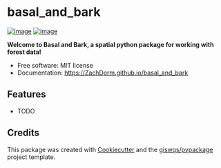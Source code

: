 # basal_and_bark


[![image](https://img.shields.io/pypi/v/basal_and_bark.svg)](https://pypi.python.org/pypi/basal_and_bark)
[![image](https://img.shields.io/conda/vn/conda-forge/basal_and_bark.svg)](https://anaconda.org/conda-forge/basal_and_bark)


**Welcome to Basal and Bark, a spatial python package for working with forest data!**


-   Free software: MIT license
-   Documentation: https://ZachDorm.github.io/basal_and_bark
    

## Features

-   TODO

## Credits

This package was created with [Cookiecutter](https://github.com/cookiecutter/cookiecutter) and the [giswqs/pypackage](https://github.com/giswqs/pypackage) project template.
